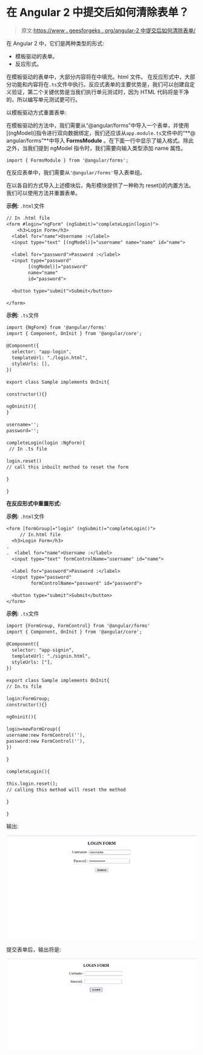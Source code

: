 # 在 Angular 2 中提交后如何清除表单？

> 原文:[https://www . geesforgeks . org/angular-2 中提交后如何清除表单/](https://www.geeksforgeeks.org/how-to-clear-form-after-submission-in-angular-2/)

在 Angular 2 中，它们是两种类型的形式:

*   模板驱动的表单。
*   反应形式。

在模板驱动的表单中，大部分内容将在中填充。html 文件。
在反应形式中，大部分功能和内容将在`.ts`文件中执行。反应式表单的主要优势是，我们可以创建自定义验证，第二个关键优势是当我们执行单元测试时，因为 HTML 代码将是干净的，所以编写单元测试更可行。

以模板驱动方式重置表单:

在模板驱动的方法中，我们需要从“@angular/forms”中导入一个表单，并使用[(ngModel)]指令进行双向数据绑定，我们还应该从`app.module.ts`文件中的“**@ angular/forms”**中导入 **FormsModule** 。在下面一行中显示了输入格式。除此之外，当我们提到 ngModel 指令时，我们需要向输入类型添加 name 属性。

```
import { FormsModule } from '@angular/forms';
```

在反应表单中，我们需要从`'@angular/forms'`导入表单组。

在以各自的方式导入上述模块后，角形模块提供了一种称为 reset()的内置方法。我们可以使用方法并重置表单。

**示例:** `.html`文件

```
// In .html file
<form #login="ngForm" (ngSubmit)="completeLogin(login)">
    <h3>Login Form</h3>
  <label for="name">Username :</label>
  <input type="text" [(ngModel)]="username" name="name" id="name">

  <label for="password">Password :</label>
  <input type="password"
        [(ngModel)]="password"
        name="name" 
        id="password">

  <button type="submit">Submit</button>

</form>
```

**示例:** `.ts`文件

```
import {NgForm} from '@angular/forms'
import { Component, OnInit } from '@angular/core';

@Component({
  selector: "app-login",
  templateUrl: "./login.html",
  styleUrls: [],
})

export class Sample implements OnInit{

constructor(){}

ngOninit(){
}

username='';
password='';

completeLogin(login :NgForm){
 // In .ts file

login.reset() 
// call this inbuilt method to reset the form

}

}
```

**在反应形式中重置形式:**

**示例:** `.html`文件

```
<form [formGroup]="login" (ngSubmit)="completeLogin()">
     // In.html file
  <h3>Login Form</h3>
.
.  <label for="name">Username :</label>
  <input type="text" formControlName="username" id="name">

  <label for="password">Password :</label>
  <input type="password" 
         formControlName="password" id="password">

  <button type="submit">Submit</button>
</form>
```

**示例:** `.ts`文件

```
import {FormGroup, FormControl} from '@angular/forms' 
import { Component, OnInit } from '@angular/core';

@Component({
  selector: "app-signin",
  templateUrl: "./signin.html",
  styleUrls: ["],
})

export class Sample implements OnInit{    
// In.ts file

login:FormGroup;
constructor(){}

ngOninit(){

login=newFormGroup({
username:new FormControl(''),
password:new FormControl(''),
})

}

completeLogin(){   

this.login.reset();  
// calling this method will reset the method

}

}
```

输出:

![](img/b39df57d7ecf067da8fe1f6b0f4ac65b.png)

提交表单后，输出将是:

![](img/808b19f5d17d67353f60f786438f60b8.png)